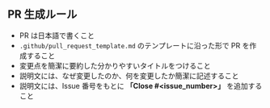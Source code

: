 ## PR 生成ルール

- PR は日本語で書くこと
- `.github/pull_request_template.md` のテンプレートに沿った形で PR を作成すること
- 変更点を簡潔に要約した分かりやすいタイトルをつけること
- 説明文には、なぜ変更したのか、何を変更したか簡潔に記述すること
- 説明文には、Issue 番号をもとに **「Close #<issue_number>」** を追加すること
